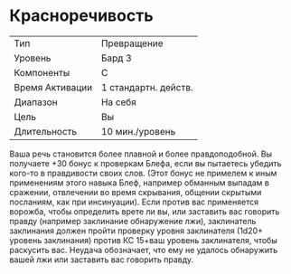 
# Красноречивость

| | |
|---|---|
|Тип|Превращение|
|Уровень| Бард 3|
|Компоненты| С|
|Время Активации| 1 стандартн. действ.|
|Диапазон| На себя|
|Цель| Вы|
|Длительность| 10 мин./уровень|

Ваша речь становится более плавной и более правдоподобной. Вы получаете +30 бонус к проверкам Блефа, если вы пытаетесь убедить кого-то в правдивости своих слов. (Этот бонус не примелем к иным применениям этого навыка Блеф, например обманным выпадам в сражении, отвлечении во время скрывания, общении скрытыми посланиям, как при инсинуации). Если против вас применяется ворожба, чтобы определить врете ли вы, или заставить вас говорить правду (например заклинание обнаружение лжи), заклинатель заклинания должен пройти проверку уровня заклинателя (1d20+ уровень заклинания) против КС 15+ваш уровень заклинателя, чтобы раскусить вас. Неудача обозначает, что ему не удалось обнаружить вашей лжи или заставить вас говорить правду.